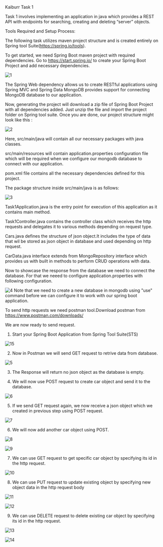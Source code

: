 Kaiburr Task 1

Task 1 involves implementing an application in java which provides a REST API with endpoints for searching, creating and deleting “server” objects.

Tools Required and Setup Process:

The following task utilizes maven project structure and is created entirely on Spring tool Suite(https://spring.io/tools).

To get started, we need Spring Boot maven project with required dependencies. Go to https://start.spring.io/ to create your Spring Boot Project and add necessary dependencies.

![1](https://user-images.githubusercontent.com/65592677/162903896-bc9403f1-1f8e-4951-977e-a339387b9d80.png)

The Spring Web dependency allows us to create RESTful applications using Spring MVC and Spring Data MongoDB provides support for connecting MongoDB database to our application.

Now, generating the project will download a zip file of Spring Boot Project with all dependencies added. Just unzip the file and import the project folder on Spring tool suite. Once you are done, our project structure might look like this :

![2](https://user-images.githubusercontent.com/65592677/162905072-149a07dc-3c0a-4c70-ae63-0451806926b1.png)

Here, src/main/java will contain all our necessary packages with java classes.

src/main/resources  will contain application.properties configuration file which will be required when we configure our mongodb database to connect with our application.

pom.xml file contains all the necessary dependencies defined for this project.

The package structure inside src/main/java is as follows:

![3](https://user-images.githubusercontent.com/65592677/162909877-af10ca7b-00c6-4868-8fa3-64c9feda3c12.png)
 
Task1Application.java is the entry point for execution of this application as it contains main method.

Task1Controller.java contains the controller class which receives the http requests and delegates it to various methods depending on request type.

Cars.java defines the structure of json object.It includes the type of data that wil be stored as json object in database and used depending on http request.

CarData.java interface extends from MongoRepository interface which provides us with built in methods to perform CRUD operations with data.

Now to showcase the response from the database we need to connect the database. For that we neeed to configure application.properties with following configuration.

![4](https://user-images.githubusercontent.com/65592677/162915897-332ffca0-7153-4945-9d16-afcd946288c1.png)
Note that we need to create a new database in mongodb using "use" command before we can configure it to work with our spring boot application.

To send http requests we need postman tool.Download postman from https://www.postman.com/downloads/

We are now ready to send request.

1. Start your Spring Boot Application from Spring Tool Suite(STS)

![15](https://user-images.githubusercontent.com/65592677/162930938-5a19fd5e-cf63-4381-a1b4-6a981d5ecd9d.png)

2. Now in Postman we will send GET request to retrive data from database.

![5](https://user-images.githubusercontent.com/65592677/162919941-35dbb87c-c2b4-4107-b046-72741b06856d.png)

3. The Response will return no json object as the database is empty.

4. We will now use POST request to create car object and send it to the database.

![6](https://user-images.githubusercontent.com/65592677/162927938-c4ab0779-435b-425f-ac86-9bc619b9eeca.png)

5. If we send GET request again, we now receive a json object which we created in previous step using POST request.

![7](https://user-images.githubusercontent.com/65592677/162928013-c8a168fc-045e-4929-b1af-fc255088baad.png)

6. We will now add another car object using POST.

![8](https://user-images.githubusercontent.com/65592677/162928097-5aec25c9-c2d0-4a06-82c3-7a87f92d13e0.png)

![9](https://user-images.githubusercontent.com/65592677/162928133-ffbc3182-1037-41a5-94ce-0c2bc842f382.png)

7. We can use GET request to get specific car object by specifying its id in the http request.

 ![10](https://user-images.githubusercontent.com/65592677/162928182-5ee09a5f-497b-4807-a914-4679dfa068ac.png)

8. We can use PUT request to update existing object by specifying new object data in the http request body

![11](https://user-images.githubusercontent.com/65592677/162922706-ef374d40-f4ba-451d-a735-ae728e21217e.png)

![12](https://user-images.githubusercontent.com/65592677/162922735-7e9789e4-5fc6-4c69-a42e-6943426ca490.png)

9. We can use DELETE request to delete existing car object by specifying its id in the http request.

![13](https://user-images.githubusercontent.com/65592677/162924915-144e0378-5112-4a45-9385-97d5706a347e.png)

![14](https://user-images.githubusercontent.com/65592677/162924951-cfb8360b-41f9-4a5b-b3c9-e9f4fb1db482.png)
